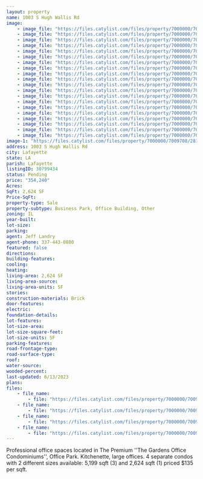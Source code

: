 ```yaml
---
layout: property
name: 1003 S Hugh Wallis Rd
image:
    - image_file: "https://files.catylist.com/files/property/7000000/7009708/28174642_Screenshot_2023_05_02_at_2.01.55_PM.png"
    - image_file: "https://files.catylist.com/files/property/7000000/7009708/28120067_1003HughWallisBldgC_10.jpg"
    - image_file: "https://files.catylist.com/files/property/7000000/7009708/28120068_1003HughWallisBldgC_16.jpg"
    - image_file: "https://files.catylist.com/files/property/7000000/7009708/28120069_1003HughWallisBldgC_19.jpg"
    - image_file: "https://files.catylist.com/files/property/7000000/7009708/28120070_1003HughWallisBldgC_22.jpg"
    - image_file: "https://files.catylist.com/files/property/7000000/7009708/28120071_1003HughWallisBldgC_28.jpg"
    - image_file: "https://files.catylist.com/files/property/7000000/7009708/28120072_1003HughWallisBldgC_31.jpg"
    - image_file: "https://files.catylist.com/files/property/7000000/7009708/28120073_1003HughWallisBldgC_49.jpg"
    - image_file: "https://files.catylist.com/files/property/7000000/7009708/28120074_1003HughWallisBldgC_52.jpg"
    - image_file: "https://files.catylist.com/files/property/7000000/7009708/28120075_1003HughWallisBldgC_55.jpg"
    - image_file: "https://files.catylist.com/files/property/7000000/7009708/28120076_1003HughWallisBldgC_58.jpg"
    - image_file: "https://files.catylist.com/files/property/7000000/7009708/28120077_1003HughWallisBldgC_61.jpg"
    - image_file: "https://files.catylist.com/files/property/7000000/7009708/28120078_1003HughWallisBldgC_64.jpg"
    - image_file: "https://files.catylist.com/files/property/7000000/7009708/28120079_1003HughWallisBldgC_67.jpg"
    - image_file: "https://files.catylist.com/files/property/7000000/7009708/28120080_1003HughWallisBldgC_69.jpg"
    - image_file: "https://files.catylist.com/files/property/7000000/7009708/28120081_1003HughWallisBldgC_Twilight.jpg"
    - image_file: "https://files.catylist.com/files/property/7000000/7009708/27712489_Edited_Aerial___Hugh_Wallis___JeffBraxton.png"
    - image_file: "https://files.catylist.com/files/property/7000000/7009708/27910612_Site_Plan_Overlay_.png"
    - image_file: "https://files.catylist.com/files/property/7000000/7009708/27735074_Building_C_Floor_Plan_2___1003_S._Hugh_Wallis___BraxtonJeff_53__copy.png"
    - image_file: "https://files.catylist.com/files/property/7000000/7009708/27864304_Flyer_1.png"
image-1: "https://files.catylist.com/files/property/7000000/7009708/28120065_1003HughWallisBldgC_9__1_.jpg"
address: 1003 S Hugh Wallis Rd
city: Lafayette
state: LA
parish: Lafayette
listingID: 30799434
status: Pending
price: "354,240"
Acres:
SqFt: 2,624 SF
Price-SqFt:
property-type: Sale
property-subtype: Business Park, Office Building, Other
zoning: IL
year-built:
lot-size:
parking:
agent: Jeff Landry
agent-phone: 337-443-0880
featured: false
directions:
building-features:
cooling:
heating:
living-area: 2,624 SF
living-area-source:
living-area-units: SF
stories:
construction-materials: Brick
door-features:
electric:
foundation-details:
lot-features:
lot-size-area:
lot-size-square-feet:
lot-size-units: SF
parking-features:
road-frontage-type:
road-surface-type:
roof:
water-source:
wooded-percent:
last-updated: 6/13/2023
plans:
files:
    - file_name: 
        - file: "https://files.catylist.com/files/property/7000000/7009708/raw_27910614_Combined_Site_and_Floor_Plans___1003_Hugh_Wallis___JeffBraxton.pdf"
    - file_name: 
        - file: "https://files.catylist.com/files/property/7000000/7009708/raw_27864309__10_PSF_RENOVATION_EXAMPLE.pdf"
    - file_name: 
        - file: "https://files.catylist.com/files/property/7000000/7009708/raw_27910613_Flyer___1003_Hugh_Wallis___BraxtonJeff__Latest_.pdf"
    - file_name: 
        - file: "https://files.catylist.com/files/property/7000000/7009708/raw_27712501_Flood_Disclosure___1003_Hugh_Wallis___Jeff_Braxton.pdf"
---
```

Professional office spaces located in The Premium ''The Gardens Office Condominiums'', Office Park. Kitchenette, large offices. 4 separate condos with 2 different sizes available: 5,199 sqft (3) and 2,624 sqft (1) priced $135 per sqft.
